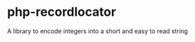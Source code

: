 php-recordlocator
=================

A library to encode integers into a short and easy to read string